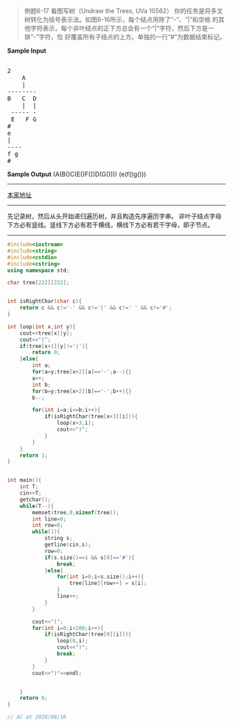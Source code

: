 >例题6-17 看图写树（Undraw the Trees, UVa 10562）
你的任务是将多叉树转化为括号表示法。如图6-16所示，每个结点用除了“-”、“|”和空格
的其他字符表示，每个非叶结点的正下方总会有一个“|”字符，然后下方是一排“-”字符，恰
好覆盖所有子结点的上方。单独的一行“#”为数据结束标记。

**Sample Input**
<pre>

2
    A
    |
--------
B   C  D
    |  |
 ----- -
 E   F G
#
e
|
----
f g
#
</pre>
**Sample Output**
(A(B()C(E()F())D(G())))
(e(f()g()))

---
[本家地址](https://onlinejudge.org/index.php?option=com_onlinejudge&Itemid=8&category=838&page=show_problem&problem=1503)

---

先记录树，然后从头开始递归遍历树，并且构造先序遍历字串。
非叶子结点字母下方必有竖线。竖线下方必有若干横线，横线下方必有若干字母，即子节点。

----
```cpp
#include<iostream>
#include<string>
#include<cstdio>
#include<cstring>
using namespace std;

char tree[222][222];


int isRightChar(char c){
    return c && c!='-' && c!='|' && c!=' ' && c!='#';
}

int loop(int x,int y){
    cout<<tree[x][y];
    cout<<"(";
    if(tree[x+1][y]!='|'){
        return 0;
    }else{
        int a;
        for(a=y;tree[x+2][a]=='-';a--){}
        a++;    
        int b;  
        for(b=y;tree[x+2][b]=='-';b++){}
        b--;

        for(int i=a;i<=b;i++){
            if(isRightChar(tree[x+3][i])){
                loop(x+3,i);
                cout<<")";
            }
        }
    }
    return 1;
}


int main(){
    int T;
    cin>>T;
    getchar();
    while(T--){
        memset(tree,0,sizeof(tree));
        int line=0;
        int row=0;
        while(1){
            string s;
            getline(cin,s);
            row=0;
            if(s.size()==1 && s[0]=='#'){
                break;
            }else{
                for(int i=0;i<s.size();i++){
                    tree[line][row++] = s[i];
                }
                line++;
            }
        }

        cout<<"(";
        for(int i=0;i<200;i++){
            if(isRightChar(tree[0][i])){
                loop(0,i);
                cout<<")";
                break;
            }
        }
        cout<<")"<<endl;


    }
    return 0;
}

// AC at 2020/08/16
```
